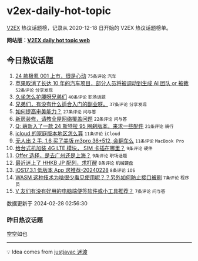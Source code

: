 # v2ex-daily-hot-topic

[V2EX](https://www.v2ex.com/) 热议话题榜，记录从 2020-12-18 日开始的 V2EX 热议话题榜单。

**网站版：[V2EX daily hot topic web](https://boojack.github.io/v2ex-daily-hot-topic-web/)**

## 今日热议话题

<!-- TODAY BEGIN -->

1. [24 款极氪 001 上市，很是心动](https://www.v2ex.com/t/1018982) `75条评论` `汽车`
1. [苹果取消了长达 10 年的汽车项目，部分人员将被调动到生成 AI 团队 or 被裁](https://www.v2ex.com/t/1018981) `52条评论` `分享发现`
1. [久坐怎么护腰呀兄弟们](https://www.v2ex.com/t/1018994) `40条评论` `职场话题`
1. [兄弟们，有没有什么适合入门的副业呀。](https://www.v2ex.com/t/1019005) `37条评论` `分享发现`
1. [如何提高审美能力？](https://www.v2ex.com/t/1018985) `27条评论` `问与答`
1. [新房装修，请教全屋网络覆盖问题](https://www.v2ex.com/t/1019000) `22条评论` `问与答`
1. [Q: 萌新入了一款 24 斯特拉 95 圈刹版本，来求一些配件](https://www.v2ex.com/t/1018984) `21条评论` `骑行`
1. [icloud 的家庭版本地区怎么算](https://www.v2ex.com/t/1018991) `11条评论` `iCloud`
1. [无人出 2 手, 1.6 买了美版 m3pro 36+512, 会翻车么](https://www.v2ex.com/t/1018989) `11条评论` `MacBook Pro`
1. [给台式机加装 4G LTE 模块， SIM 卡插在哪里？](https://www.v2ex.com/t/1019025) `9条评论` `硬件`
1. [Offer 选择，是去广州还是上海？](https://www.v2ex.com/t/1019023) `9条评论` `职场话题`
1. [最近迷上了 HHKB JP 配列，求打醒](https://www.v2ex.com/t/1018995) `8条评论` `机械键盘`
1. [iOS17.3.1 低版本 App 求推荐-20240228](https://www.v2ex.com/t/1018987) `8条评论` `iOS`
1. [WASM 这种技术为啥很少看见使用呢？？另外如何防止接口被刷](https://www.v2ex.com/t/1019016) `7条评论` `程序员`
1. [V 友们有没有好用的电脑端便签软件或小工具推荐？](https://www.v2ex.com/t/1019011) `7条评论` `问与答`

数据更新于 2024-02-28 02:56:30

<!-- TODAY END -->

### 昨日热议话题

<!-- YESTERDAY BEGIN -->

空空如也

<!-- YESTERDAY END -->

---

💡 Idea comes from [justjavac 迷渡](https://github.com/justjavac/)

